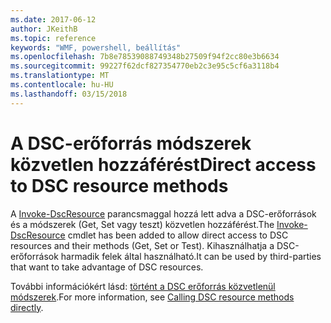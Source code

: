 ```yaml
---
ms.date: 2017-06-12
author: JKeithB
ms.topic: reference
keywords: "WMF, powershell, beállítás"
ms.openlocfilehash: 7b8e78539088749348b27509f94f2cc80e3b6634
ms.sourcegitcommit: 99227f62dcf827354770eb2c3e95c5cf6a3118b4
ms.translationtype: MT
ms.contentlocale: hu-HU
ms.lasthandoff: 03/15/2018
---
```

# <a name="direct-access-to-dsc-resource-methods"></a><span data-ttu-id="b1dca-102">A DSC-erőforrás módszerek közvetlen hozzáférést</span><span class="sxs-lookup"><span data-stu-id="b1dca-102">Direct access to DSC resource methods</span></span>


<span data-ttu-id="b1dca-103">A [Invoke-DscResource](https://technet.microsoft.com/library/mt517869.aspx) parancsmaggal hozzá lett adva a DSC-erőforrások és a módszerek (Get, Set vagy teszt) közvetlen hozzáférést.</span><span class="sxs-lookup"><span data-stu-id="b1dca-103">The [Invoke-DscResource](https://technet.microsoft.com/library/mt517869.aspx) cmdlet has been added to allow direct access to DSC resources and their methods (Get, Set or Test).</span></span> <span data-ttu-id="b1dca-104">Kihasználhatja a DSC-erőforrások harmadik felek által használható.</span><span class="sxs-lookup"><span data-stu-id="b1dca-104">It can be used by third-parties that want to take advantage of DSC resources.</span></span>

<span data-ttu-id="b1dca-105">További információkért lásd: [történt a DSC erőforrás közvetlenül módszerek](https://msdn.microsoft.com/powershell/dsc/directcallresource).</span><span class="sxs-lookup"><span data-stu-id="b1dca-105">For more information, see [Calling DSC resource methods directly](https://msdn.microsoft.com/powershell/dsc/directcallresource).</span></span>


